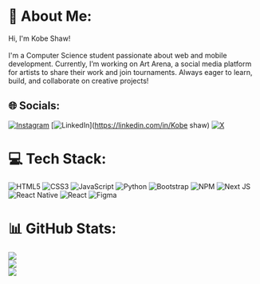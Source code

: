 # 💫 About Me:
Hi, I'm Kobe Shaw!<br><br>I'm a Computer Science student passionate about web and mobile development. Currently, I’m working on Art Arena, a social media platform for artists to share their work and join tournaments. Always eager to learn, build, and collaborate on creative projects!


## 🌐 Socials:
[![Instagram](https://img.shields.io/badge/Instagram-%23E4405F.svg?logo=Instagram&logoColor=white)](https://instagram.com/kobe_shawzz) [![LinkedIn](https://img.shields.io/badge/LinkedIn-%230077B5.svg?logo=linkedin&logoColor=white)](https://linkedin.com/in/Kobe shaw) [![X](https://img.shields.io/badge/X-black.svg?logo=X&logoColor=white)](https://x.com/KobeShaw_code) 

# 💻 Tech Stack:
![HTML5](https://img.shields.io/badge/html5-%23E34F26.svg?style=for-the-badge&logo=html5&logoColor=white) ![CSS3](https://img.shields.io/badge/css3-%231572B6.svg?style=for-the-badge&logo=css3&logoColor=white) ![JavaScript](https://img.shields.io/badge/javascript-%23323330.svg?style=for-the-badge&logo=javascript&logoColor=%23F7DF1E) ![Python](https://img.shields.io/badge/python-3670A0?style=for-the-badge&logo=python&logoColor=ffdd54) ![Bootstrap](https://img.shields.io/badge/bootstrap-%238511FA.svg?style=for-the-badge&logo=bootstrap&logoColor=white) ![NPM](https://img.shields.io/badge/NPM-%23CB3837.svg?style=for-the-badge&logo=npm&logoColor=white) ![Next JS](https://img.shields.io/badge/Next-black?style=for-the-badge&logo=next.js&logoColor=white) ![React Native](https://img.shields.io/badge/react_native-%2320232a.svg?style=for-the-badge&logo=react&logoColor=%2361DAFB) ![React](https://img.shields.io/badge/react-%2320232a.svg?style=for-the-badge&logo=react&logoColor=%2361DAFB) ![Figma](https://img.shields.io/badge/figma-%23F24E1E.svg?style=for-the-badge&logo=figma&logoColor=white)
# 📊 GitHub Stats:
![](https://github-readme-stats.vercel.app/api?username=kobesterzz&theme=dark&hide_border=true&include_all_commits=true&count_private=true)<br/>
![](https://github-readme-streak-stats.herokuapp.com/?user=kobesterzz&theme=dark&hide_border=true)<br/>
![](https://github-readme-stats.vercel.app/api/top-langs/?username=kobesterzz&theme=dark&hide_border=true&include_all_commits=true&count_private=true&layout=compact)

<!-- Proudly created with GPRM ( https://gprm.itsvg.in ) -->

